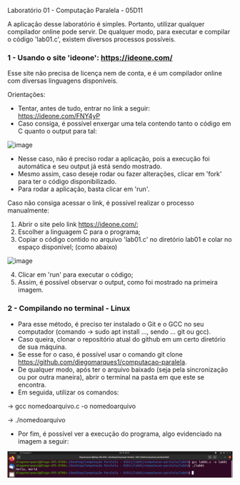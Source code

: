Laboratório 01 - Computação Paralela - 05D11

A aplicação desse laboratório é simples. Portanto, utilizar qualquer compilador online pode servir.
De qualquer modo, para executar e compilar o código 'lab01.c', existem diversos processos possíveis.

### 1 - Usando o site 'ideone': https://ideone.com/

Esse site não precisa de licença nem de conta, e é um compilador online com diversas linguagens disponíveis.

Orientações:

- Tentar, antes de tudo, entrar no link a seguir: https://ideone.com/FNY4yP
- Caso consiga, é possível enxergar uma tela contendo tanto o código em C quanto o output para tal:

![image](https://user-images.githubusercontent.com/64621051/154623028-7a12b2d8-a792-4182-9047-e12c5550ffc7.png)

- Nesse caso, não é preciso rodar a aplicação, pois a execução foi automática e seu output já está sendo mostrado. 
- Mesmo assim, caso deseje rodar ou fazer alterações, clicar em 'fork' para ter o código disponibilizado.
- Para rodar a aplicação, basta clicar em 'run'.

Caso não consiga acessar o link, é possível realizar o processo manualmente:

1) Abrir o site pelo link https://ideone.com/;
2) Escolher a linguagem C para o programa;
3) Copiar o código contido no arquivo 'lab01.c' no diretório lab01 e colar no espaço disponível; (como abaixo)

![image](https://user-images.githubusercontent.com/64621051/154622608-3750a186-2756-4fb7-91e1-462e6d039d08.png)

4) Clicar em 'run' para executar o código;
5) Assim, é possível observar o output, como foi mostrado na primeira imagem.

### 2 - Compilando no terminal - Linux

- Para esse método, é preciso ter instalado o Git e o GCC no seu computador (comando -> sudo apt install ..., sendo ... git ou gcc).
- Caso queira, clonar o repositório atual do github em um certo diretório de sua máquina.
- Se esse for o caso, é possível usar o comando git clone https://github.com/diegomarques1/computacao-paralela.
- De qualquer modo, após ter o arquivo baixado (seja pela sincronização ou por outra maneira), abrir o terminal na pasta em que este se encontra.
- Em seguida, utilizar os comandos:

-> gcc nomedoarquivo.c -o nomedoarquivo

-> ./nomedoarquivo

- Por fim, é possível ver a execução do programa, algo evidenciado na imagem a seguir:

![Screenshot](https://github.com/diegomarques1/computacao-paralela/blob/main/lab01/Execu%C3%A7%C3%A3o%20-%20Lab01a.png)
